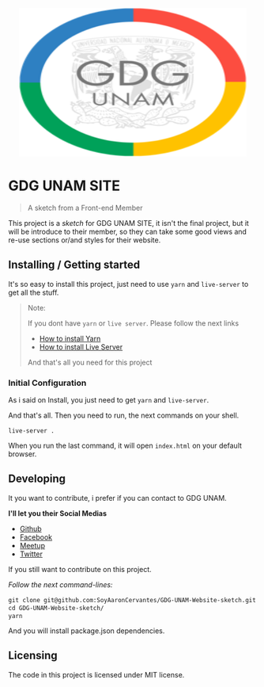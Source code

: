<p align="center">
  <img width="460" height="300" src="./img/gdg/logo.png">
</p>

# GDG UNAM SITE
> A sketch from a Front-end Member

This project is a _sketch_ for GDG UNAM SITE, it isn't the final project, but it will be introduce to their member,
so they can take some good views and re-use sections or/and styles for their website.

## Installing / Getting started

It's so easy to install this project, just need to use `yarn` and `live-server` to get all the stuff.

> Note:
>
> If you dont have `yarn` or `live server`. Please follow the next links
>
> * [How to install Yarn](https://legacy.yarnpkg.com/lang/en/docs/install/#debian-stable)
> * [How to install Live Server](https://gist.github.com/donmccurdy/20fb112949324c92c5e8)
>
> And that's all you need for this project

### Initial Configuration

As i said on Install, you just need to get `yarn` and `live-server`.

And that's all. Then you need to run, the next commands on your shell.


```shell
live-server .
```

When you run the last command, it will open `index.html` on your default browser.

## Developing

It you want to contribute, i prefer if you can contact to GDG UNAM.

**I'll let you their Social Medias**

* [Github](https://github.com/GDG-UNAM-global)
* [Facebook](https://www.facebook.com/GDGUNAM/)
* [Meetup](https://www.meetup.com/GDG-UNAM/)
* [Twitter](https://twitter.com/gdgunam?lang=en)

If you still want to contribute on this project.

_Follow the next command-lines:_

```shell
git clone git@github.com:SoyAaronCervantes/GDG-UNAM-Website-sketch.git
cd GDG-UNAM-Website-sketch/
yarn
```

And you will install package.json dependencies.

## Licensing

The code in this project is licensed under MIT license.
